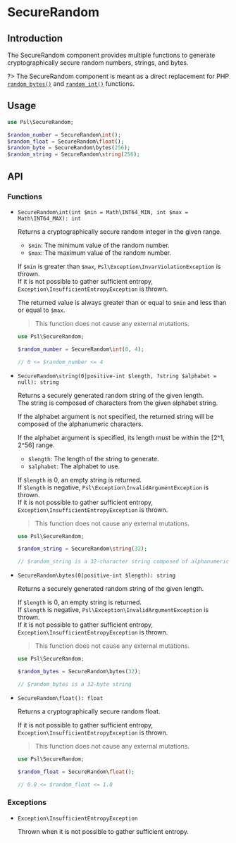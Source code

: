 # SecureRandom

## Introduction

The SecureRandom component provides multiple functions to generate cryptographically secure random numbers, strings, and bytes.

?> The SecureRandom component is meant as a direct replacement for PHP [`random_bytes()`](https://secure.php.net/manual/en/function.random-bytes.php) and [`random_int()`](https://secure.php.net/manual/en/function.random-int.php) functions.

## Usage

```php
use Psl\SecureRandom;

$random_number = SecureRandom\int();
$random_float = SecureRandom\float();
$random_byte = SecureRandom\bytes(256);
$random_string = SecureRandom\string(256);
```

## API

### Functions

* `SecureRandom\int(int $min = Math\INT64_MIN, int $max = Math\INT64_MAX): int`

  Returns a cryptographically secure random integer in the given range.

  * `$min`: The minimum value of the random number.
  * `$max`: The maximum value of the random number.

  If `$min` is greater than `$max`, `Psl\Exception\InvarViolationException` is thrown. <br />
  If it is not possible to gather sufficient entropy, `Exception\InsufficientEntropyException` is thrown.  <br />

  The returned value is always greater than or equal to `$min` and less than or equal to `$max`.

  > This function does not cause any external mutations.

  ```php
  use Psl\SecureRandom;

  $random_number = SecureRandom\int(0, 4);

  // 0 <= $random_number <= 4
  ```

* `SecureRandom\string(0|positive-int $length, ?string $alphabet = null): string`

  Returns a securely generated random string of the given length. <br />
  The string is composed of characters from the given alphabet string. <br />

  If the alphabet argument is not specified, the returned string will be composed of the alphanumeric characters. <br />

  If the alphabet argument is specified, its length must be within the [2^1, 2^56] range. <br />

  * `$length`: The length of the string to generate.
  * `$alphabet`: The alphabet to use.

  If `$length` is 0, an empty string is returned. <br />
  If `$length` is negative, `Psl\Exception\InvalidArgumentException` is thrown. <br />
  If it is not possible to gather sufficient entropy, `Exception\InsufficientEntropyException` is thrown.  <br />

  > This function does not cause any external mutations.

  ```php
  use Psl\SecureRandom;

  $random_string = SecureRandom\string(32);

  // $random_string is a 32-character string composed of alphanumeric characters
  ```

* `SecureRandom\bytes(0|positive-int $length): string`

  Returns a securely generated random string of the given length. <br />

  If `$length` is 0, an empty string is returned. <br />
  If `$length` is negative, `Psl\Exception\InvalidArgumentException` is thrown. <br />
  If it is not possible to gather sufficient entropy, `Exception\InsufficientEntropyException` is thrown.  <br />

  > This function does not cause any external mutations.

  ```php
  use Psl\SecureRandom;

  $random_bytes = SecureRandom\bytes(32);

  // $random_bytes is a 32-byte string
  ```

* `SecureRandom\float(): float`

  Returns a cryptographically secure random float. <br />

  If it is not possible to gather sufficient entropy, `Exception\InsufficientEntropyException` is thrown.  <br />

  > This function does not cause any external mutations.

  ```php
  use Psl\SecureRandom;

  $random_float = SecureRandom\float();

  // 0.0 <= $random_float <= 1.0
  ```

### Exceptions

* `Exception\InsufficientEntropyException`

  Thrown when it is not possible to gather sufficient entropy.

